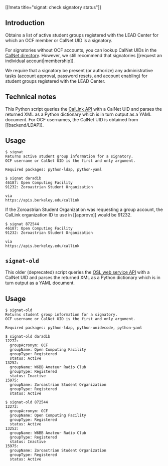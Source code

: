 [[!meta title="signat: check signatory status"]]

## Introduction

Obtains a list of active student groups registered with the LEAD Center for which an OCF member or CalNet UID is a signatory.

For signatories without OCF accounts, you can lookup CalNet UIDs in the [CalNet directory](https://calnet.berkeley.edu/directory/). However, we still recommend that signatories [[request an individual account|membership]].

We require that a signatory be present (or authorize) any administrative tasks (account approval, password resets, and account enabling) for student groups registered with the LEAD Center.

## Technical notes

This Python script queries the [CalLink API](https://wikihub.berkeley.edu/pages/viewpage.action?pageId=80479487) with a CalNet UID and parses the returned XML as a Python dictionary which is in turn output as a YAML document. For OCF usernames, the CalNet UID is obtained from [[backend/LDAP]].

## Usage

    $ signat
    Returns active student group information for a signatory.
    OCF username or CalNet UID is the first and only argument.

    Required packages: python-ldap, python-yaml

    $ signat daradib
    46187: Open Computing Facility
    91232: Zoroastrian Student Organization

    via
    https://apis.berkeley.edu/callink

If the Zoroastrian Student Organization was requesting a group account, the CalLink organization ID to use in [[approve]] would be 91232.

    $ signat 872544
    46187: Open Computing Facility
    91232: Zoroastrian Student Organization

    via
    https://apis.berkeley.edu/callink

## `signat-old`

This older (deprecated) script queries the [OSL web service API](https://studentservices.berkeley.edu/WebServices/StudentGroupService/Service.asmx) with a CalNet UID and parses the returned XML as a Python dictionary which is in turn output as a YAML document.

## Usage

    $ signat-old
    Returns student group information for a signatory.
    OCF username or CalNet UID is the first and only argument.

    Required packages: python-ldap, python-unidecode, python-yaml

    $ signat-old daradib
    12272:
      groupAcronym: OCF
      groupName: Open Computing Facility
      groupType: Registered
      status: Active
    13252:
      groupName: W6BB Amateur Radio Club
      groupType: Registered
      status: Inactive
    15975:
      groupName: Zoroastrian Student Organization
      groupType: Registered
      status: Active

    $ signat-old 872544
    12272:
      groupAcronym: OCF
      groupName: Open Computing Facility
      groupType: Registered
      status: Active
    13252:
      groupName: W6BB Amateur Radio Club
      groupType: Registered
      status: Inactive
    15975:
      groupName: Zoroastrian Student Organization
      groupType: Registered
      status: Active
